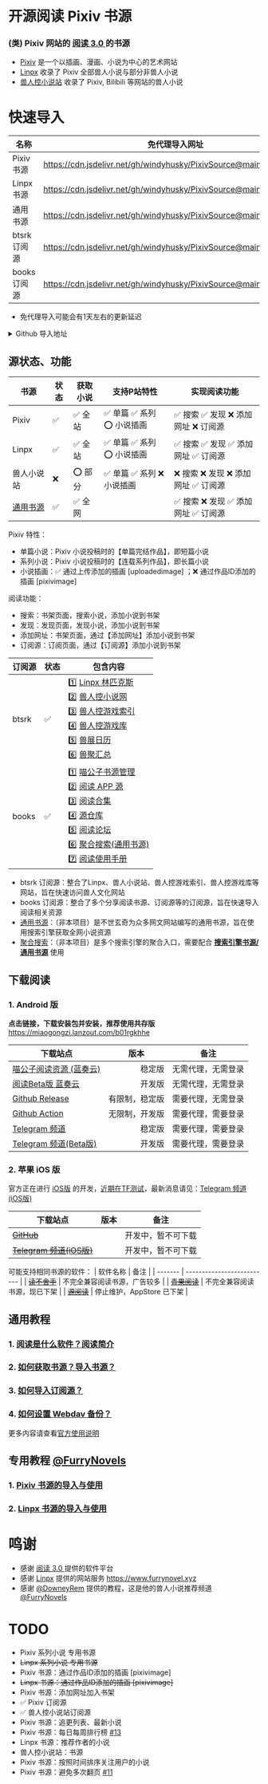 # 开源阅读 Pixiv 书源
### (类) Pixiv 网站的 [阅读 3.0 ](https://github.com/gedoor/legado) 的书源
- [Pixiv](https://www.pixiv.net/) 是一个以插画、漫画、小说为中心的艺术网站
- [Linpx](https://linpx.linpicio.com/) 收录了 Pixiv 全部兽人小说与部分非兽人小说
- [兽人控小说站](https://www.furrynovel.com) 收录了 Pixiv, Bilibili 等网站的兽人小说


# 快速导入
| 名称         | 免代理导入网址                                                      |
| -------------| ------------------------------------------------------------------ |
| Pixiv 书源　 | https://cdn.jsdelivr.net/gh/windyhusky/PixivSource@main/pixiv.json |
| Linpx 书源　 | https://cdn.jsdelivr.net/gh/windyhusky/PixivSource@main/linpx.json |
| 通用书源　   | https://cdn.jsdelivr.net/gh/windyhusky/PixivSource@main/normal.json |
| btsrk 订阅源 | https://cdn.jsdelivr.net/gh/windyhusky/PixivSource@main/btsrk.json |
| books 订阅源 | https://cdn.jsdelivr.net/gh/windyhusky/PixivSource@main/books.json |
- 免代理导入可能会有1天左右的更新延迟


<details>
<summary>  Github 导入地址 </summary>

| 名称          | Github 导入网址                                                        |   
| ------------ | ------------------------------------------------------------------ |
| Pixiv 书源　 | https://raw.githubusercontent.com/windyhusky/PixivSource/main/pixiv.json |  
| Linpx 书源　 | https://raw.githubusercontent.com/windyhusky/PixivSource/main/linpx.json |       
| 通用书源　   | https://raw.githubusercontent.com/windyhusky/PixivSource/main/normal.json |     
| btsrk 订阅源 | https://raw.githubusercontent.com/windyhusky/PixivSource/main/btsrk.json |   
| books 订阅源 | https://raw.githubusercontent.com/windyhusky/PixivSource/main/books.json |    
- Github 导入无延迟
</details>




## 源状态、功能
| 书源      | 状态 | 获取小说 | 支持P站特性 | 实现阅读功能 |
| --------- | --- | --------- | --------------- | ------------ |
| Pixiv     | ✅ | ✅ 全站 | ✅ 单篇 ✅ 系列 ⭕️ 小说插画 | ✅ 搜索 ✅ 发现 ❌ 添加网址 ❌ 订阅源 |
| Linpx     | ✅ | ✅ 全站 | ✅ 单篇 ✅ 系列 ⭕️ 小说插画 | ✅ 搜索 ✅ 发现 ✅ 添加网址 ✅ 订阅源 |
| 兽人小说站 | ❌ | ⭕️ 部分 | ✅ 单篇 ✅ 系列 ❌ 小说插画 | ❌ 搜索 ❌ 发现 ❌ 添加网址 ✅ 订阅源 |
| [通用书源](https://github.com/bushixuanqi/book-source) | ✅ | ✅ 全网 |  | ✅ 搜索 ❌ 发现 ✅ 添加网址 ✅ 订阅源 |


Pixiv 特性：
- 单篇小说：Pixiv 小说投稿时的【单篇完结作品】，即短篇小说
- 系列小说：Pixiv 小说投稿时的【连载系列作品】，即长篇小说
- 小说插画：✅ 通过上传添加的插画 [uploadedimage] ；❌ 通过作品ID添加的插画 [pixivimage] 


阅读功能：
- 搜索：书架页面，搜索小说，添加小说到书架
- 发现：发现页面，发现小说，添加小说到书架
- 添加网址：书架页面，通过【添加网址】添加小说到书架
- 订阅源：订阅页面，通过【订阅源】添加小说到书架


| 订阅源 | 状态 | 包含内容 |
| ----- | ---- | -------------- |
| btsrk | ✅ | 1️⃣ [Linpx 林匹克斯](https://www.furrynovel.xyz/)<br />2️⃣ [兽人控小说网](https://www.furrynovel.com)<br />3️⃣ [兽人控游戏索引](https://furrygames.top/zh-cn/list.html)<br />4️⃣ [兽人控游戏库](https://kemono.games/zh-Hans)<br />5️⃣ [兽展日历](https://www.furryeventchina.com)<br />6️⃣ [兽聚汇总](https://www.furryfusion.net/) |
| books | ✅ | 1️⃣ [喵公子书源管理](https://yd.mgz6.cc/)<br/>2️⃣ [阅读 APP 源](https://legado.aoaostar.com/)<br/>3️⃣ [阅读合集](https://flowus.cn/share/923f5a35-6dcf-47d1-b8eb-b9c5ef3ed39b/)<br/>4️⃣ [源仓库](https://www.yckceo.com/yuedu/index/index.html)<br/>5️⃣ [阅读论坛](https://legado.cn/)<br/>6️⃣ [聚合搜索(通用书源)](https://legado.cn/thread-3723-1-1.html)<br/>7️⃣ [阅读使用手册](https://www.yuque.com/legado/wiki) |


- btsrk 订阅源：整合了Linpx、兽人小说站、兽人控游戏索引、兽人控游戏库等网站，旨在快速访问兽人文化网站
- books 订阅源：整合了多个分享阅读书源、订阅源等的订阅源，旨在快速导入阅读相关资源
-  [通用书源](https://github.com/bushixuanqi/book-source)：（非本项目）是不世玄奇为众多网文网站编写的通用书源，旨在使用搜索引擎获取全网小说资源
- [聚合搜索](https://legado.cn/thread-3723-1-1.html)：（非本项目）是多个搜索引擎的聚合入口，需要配合 **[搜索引擎书源/通用书源](http://yuedu.miaogongzi.net/gx.html)** 使用



## 下载阅读

### 1. Android 版
**点击链接，下载安装包并安装，推荐使用共存版**
https://miaogongzi.lanzout.com/b01rgkhhe


| 下载站点                                                      | 版本          | 备注              |
| ------------------------------------------------------------ | ------------  | ----------------- |
| [喵公子阅读资源 (蓝奏云)](https://yd.mgz6.cc/)                 | 　　　　稳定版 | 无需代理，无需登录 |
| [阅读Beta版 蓝奏云](https://miaogongzi.lanzout.com/b01rgkhhe) | 　　　　开发版 | 无需代理，无需登录 |
| [Github Release](https://github.com/gedoor/legado/releases)  | 有限制，稳定版 | 需要代理，无需登录 |
| [Github Action](https://github.com/gedoor/legado/actions)    | 无限制，开发版 | 需要代理，需要登录 |
| [Telegram 频道](https://t.me/Legado_Channels)                | 　　　　稳定版 | 需要代理，需要登录 |
| [Telegram 频道(Beta版)](https://t.me/Legado_Beta)            | 　　　　开发版 | 需要代理，需要登录 |

### 2. 苹果 iOS 版

官方正在进行 [iOS版](https://github.com/gedoor/YueDuFlutter) 的开发，[近期在TF测试](https://gedoor.github.io/download)，最新消息请见：[Telegram 频道(iOS版)](https://t.me/legado_ios)


| 下载站点                                              | 版本          | 备注              |
| ---------------------------------------------------- | ------------- | ----------------- |
| ~~[GitHub](https://github.com/gedoor/YueDuFlutter)~~ |               | 开发中，暂不可下载 |
| ~~[Telegram 频道(iOS版)](https://t.me/legado_ios)~~   |               | 开发中，暂不可下载 |


可能支持相同书源的软件：
| 软件名称 | 备注                       |
| ------- | -------------------------- |
| ~~[读不舍手](https://apps.apple.com/us/app/%E8%AF%BB%E4%B8%8D%E8%88%8D%E6%89%8B/id1662413517)~~ | 不完全兼容阅读书源，广告较多 |
| ~~[青果阅读](https://apps.apple.com/us/app/qing-guo-du-shu/id1142490639)~~ | 不完全兼容阅读书源，现已下架 |
| ~~[源阅读](https://github.com/kaich/Yuedu)~~ | 停止维护，AppStore 已下架 |


## 通用教程
### 1. [阅读是什么软件？阅读简介](./doc/Legado.md)
### 2. [如何获取书源？导入书源？](./doc/Import.md)
### 3. [如何导入订阅源？](./doc/Import2.md)
### 4. [如何设置 Webdav 备份？](./doc/WebdavBackup.md)

更多内容请查看[官方使用说明](https://www.yuque.com/legado/wiki/xz)


## 专用教程 [@FurryNovels](https://t.me/FurryNovels)
### 1. [Pixiv 书源的导入与使用](./doc/Pixiv.md)
### 2. [Linpx 书源的导入与使用](./doc/Linpx.md)


# 鸣谢
- 感谢 [阅读 3.0 ](https://github.com/gedoor/legado) 提供的软件平台
- 感谢 [Linpx](https://github.com/libudu/linpx-web) 提供的网站服务 https://www.furrynovel.xyz
- 感谢 [@DowneyRem](https://github.com/DowneyRem) 提供的教程，这是他的兽人小说推荐频道 [@FurryNovels](https://t.me/FurryNovels)


# TODO
- Pixiv 系列小说 专用书源
- ~~Linpx 系列小说 专用书源~~
- Pixiv 书源：通过作品ID添加的插画 [pixivimage]
- ~~Linpx 书源：通过作品ID添加的插画 [pixivimage]~~
- Pixiv 书源：添加网址加入书架
- ✅  Pixiv 订阅源
- ✅  兽人控小说站订阅源
- Pixiv 书源：追更列表、最新小说
- Pixiv 书源：每日每周排行榜 [#13](https://github.com/windyhusky/PixivSource/issues/13)
- Linpx 书源：推荐作者的小说
- 兽人控小说站：书源
- Pixiv 书源：按照时间排序关注用户的小说
- Pixiv 书源：避免多次翻页 [#11](https://github.com/windyhusky/PixivSource/issues/11) 

